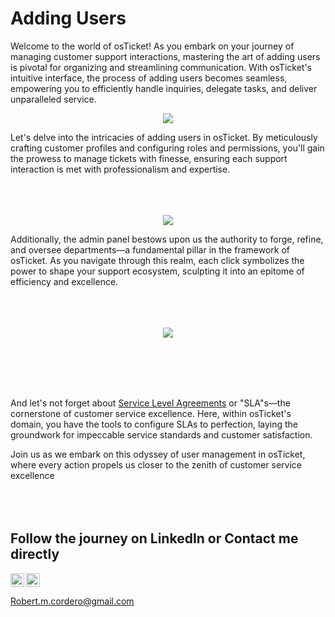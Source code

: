 # Adding Users
Welcome to the world of osTicket! As you embark on your journey of managing customer support interactions, mastering the art of adding users is pivotal for organizing and streamlining communication. With osTicket's intuitive interface, the process of adding users becomes seamless, empowering you to efficiently handle inquiries, delegate tasks, and deliver unparalleled service.

<p align="center">
<img src="https://i.imgur.com/ftexYpe.png"/></p>
Let's delve into the intricacies of adding users in osTicket. By meticulously crafting customer profiles and configuring roles and permissions, you'll gain the prowess to manage tickets with finesse, ensuring each support interaction is met with professionalism and expertise.
<br>
<br>
<br>
<br>
<p align="center">
<img src="https://i.imgur.com/WfKjiEa.png"/></p>
Additionally, the admin panel bestows upon us the authority to forge, refine, and oversee departments—a fundamental pillar in the framework of osTicket. As you navigate through this realm, each click symbolizes the power to shape your support ecosystem, sculpting it into an epitome of efficiency and excellence.
<br>
<br>
<br>
<br>
<p align="center">
<img src="https://i.imgur.com/611xJjj.png"/></p>
<br>
<br>
<br>
<br>

And let's not forget about [Service Level Agreements](https://github.com/Robertc30/SLAs) or "SLA"s—the cornerstone of customer service excellence. Here, within osTicket's domain, you have the tools to configure SLAs to perfection, laying the groundwork for impeccable service standards and customer satisfaction.

Join us as we embark on this odyssey of user management in osTicket, where every action propels us closer to the zenith of customer service excellence
<br>
<br>
<br>
<br>



<h2>Follow the journey on LinkedIn or Contact me directly</h2>

<img align="left" alt="Rob | LinkedIn" width="22px" src="https://cdn.jsdelivr.net/npm/simple-icons@v3/icons/linkedin.svg" />
<img align="center" alt="Rob | Gmail" width="22px" src="https://i.imgur.com/Wv76wht.png" />

Robert.m.cordero@gmail.com

